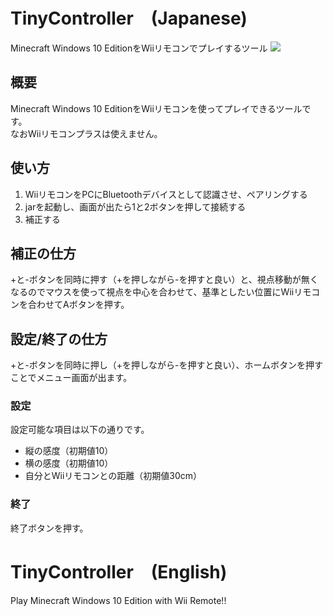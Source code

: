# TinyController　(Japanese)
Minecraft Windows 10 EditionをWiiリモコンでプレイするツール
<img src="https://raw.githubusercontent.com/itsu020402/TinyController/master/src/tinycontroller.jpg">  
  
## 概要
Minecraft Windows 10 EditionをWiiリモコンを使ってプレイできるツールです。  
なおWiiリモコンプラスは使えません。  
  
## 使い方
1. WiiリモコンをPCにBluetoothデバイスとして認識させ、ペアリングする
2. jarを起動し、画面が出たら1と2ボタンを押して接続する
3. 補正する

## 補正の仕方
+と-ボタンを同時に押す（+を押しながら-を押すと良い）と、視点移動が無くなるのでマウスを使って視点を中心を合わせて、基準としたい位置にWiiリモコンを合わせてAボタンを押す。  
  
## 設定/終了の仕方
+と-ボタンを同時に押し（+を押しながら-を押すと良い）、ホームボタンを押すことでメニュー画面が出ます。  
  
### 設定
設定可能な項目は以下の通りです。  
- 縦の感度（初期値10）  
- 横の感度（初期値10）  
- 自分とWiiリモコンとの距離（初期値30cm）  
  
### 終了
終了ボタンを押す。  
  
# TinyController　(English)
Play Minecraft Windows 10 Edition with Wii Remote!!
